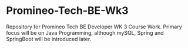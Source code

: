 # Promineo-Tech-BE-Wk3
Repository for Promineo Tech BE Developer WK 3 Course Work. Primary focus will be on Java Programming, although mySQL, Spring and SpringBoot will be introduced later. 
